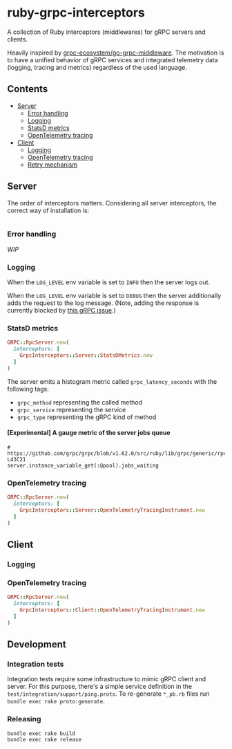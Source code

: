 # ruby-grpc-interceptors

A collection of Ruby interceptors (middlewares) for gRPC servers and clients.

Heavily inspired by [grpc-ecosystem/go-grpc-middleware](https://github.com/grpc-ecosystem/go-grpc-middleware). The motivation is to have a unified behavior of gRPC services and integrated telemetry data (logging, tracing and metrics) regardless of the used language.

## Contents

- [Server](#server)
  - [Error handling](#error-handling)
  - [Logging](#logging)
  - [StatsD metrics](#statsd-metrics)
  - [OpenTelemetry tracing](#opentelemetry-tracing)
- [Client](#client)
  - [Logging](#logging-1)
  - [OpenTelemetry tracing](#opentelemetry-tracing)
  - [Retry mechanism](#rety-mechanism)

## Server

The order of interceptors matters. Considering all server interceptors, the correct way of installation is:

```ruby
```

### Error handling

_WIP_

### Logging

When the `LOG_LEVEL` env variable is set to `INFO` then the server logs out.

When the `LOG_LEVEL` env variable is set to `DEBUG` then the server additionally adds the request to the log message. (Note, adding the response is currently blocked by [this gRPC issue](https://github.com/grpc/grpc/pull/26547).)



### StatsD metrics

```ruby
GRPC::RpcServer.new(
  interceptors: [
    GrpcInterceptors::Server::StatsDMetrics.new
  ]
)
```

The server emits a histogram metric called `grpc_latency_seconds` with the following tags:

 - `grpc_method` representing the called method
 - `grpc_service` representing the service
 - `grpc_type` representing the gRPC kind of method

#### [Experimental] A gauge metric of the server jobs queue
```
# https://github.com/grpc/grpc/blob/v1.62.0/src/ruby/lib/grpc/generic/rpc_server.rb#L43C9-L43C21
server.instance_variable_get(:@pool).jobs_waiting
```

### OpenTelemetry tracing

```ruby
GRPC::RpcServer.new(
  interceptors: [
    GrpcInterceptors::Server::OpenTelemetryTracingInstrument.new
  ]
)
```

## Client

### Logging

### OpenTelemetry tracing

```ruby
GRPC::RpcServer.new(
  interceptors: [
    GrpcInterceptors::Client::OpenTelemetryTracingInstrument.new
  ]
)
```

## Development

### Integration tests

Integration tests require some infrastructure to mimic gRPC client and server. For this purpose, there's a simple service definition in the `test/integration/support/ping.proto`. To re-generate `*_pb.rb` files run `bundle exec rake proto:generate`.

### Releasing

```
bundle exec rake build
bundle exec rake release
```
